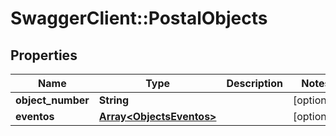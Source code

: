 # SwaggerClient::PostalObjects

## Properties
Name | Type | Description | Notes
------------ | ------------- | ------------- | -------------
**object_number** | **String** |  | [optional] 
**eventos** | [**Array&lt;ObjectsEventos&gt;**](ObjectsEventos.md) |  | [optional] 


